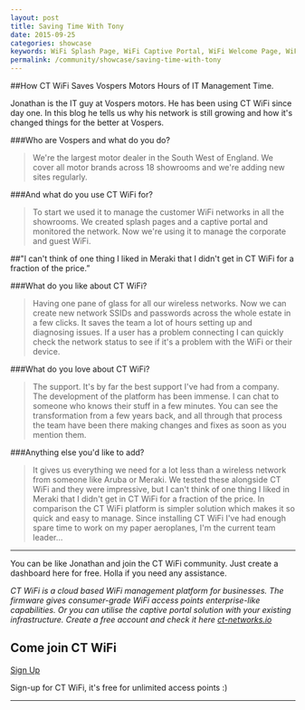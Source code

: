 ```yaml
---
layout: post
title: Saving Time With Tony
date: 2015-09-25
categories: showcase
keywords: WiFi Splash Page, WiFi Captive Portal, WiFi Welcome Page, WiFi Splash page html5, WiFi splash page example, wifi splash page template
permalink: /community/showcase/saving-time-with-tony
---
```


##How CT WiFi Saves Vospers Motors Hours of IT Management Time.

Jonathan is the IT guy at Vospers motors. He has been using CT WiFi since day one. In this blog he tells us why his network is still growing and how it's changed things for the better at Vospers.

###Who are Vospers and what do you do?

>We're the largest motor dealer in the South West of England. We cover all motor brands across 18 showrooms and we're adding new sites regularly.

###And what do you use CT WiFi for?

>To start we used it to manage the customer WiFi networks in all the showrooms. We created splash pages and a captive portal and monitored the network. Now we're using it to manage the corporate and guest WiFi.

##"I can't think of one thing I liked in Meraki that I didn't get in CT WiFi for a fraction of the price.”

###What do you like about CT WiFi?

>Having one pane of glass for all our wireless networks. Now we can create new network SSIDs and passwords across the whole estate in a few clicks. It saves the team a lot of hours setting up and diagnosing issues. If a user has a problem connecting I can quickly check the network status to see if it's a problem with the WiFi or their device.

###What do you love about CT WiFi?

>The support. It's by far the best support I've had from a company. The development of the platform has been immense. I can chat to someone who knows their stuff in a few minutes. You can see the transformation from a few years back, and all through that process the team have been there making changes and fixes as soon as you mention them.

###Anything else you'd like to add?

>It gives us everything we need for a lot less than a wireless network from someone like Aruba or Meraki. We tested these alongside CT WiFi and they were impressive, but I can't think of one thing I liked in Meraki that I didn't get in CT WiFi for a fraction of the price. In comparison the CT WiFi platform is simpler solution which makes it so quick and easy to manage. Since installing CT WiFi I've had enough spare time to work on my paper aeroplanes, I'm the current team leader…

<hr>

You can be like Jonathan and join the CT WiFi community. Just create a dashboard here for free. Holla if you need any assistance.

*CT WiFi is a cloud based WiFi management platform for businesses. The firmware gives consumer-grade WiFi access points enterprise-like capabilities. Or you can utilise the captive portal solution with your existing infrastructure. Create a free account and check it here <a href="https://ct-networks.io">ct-networks.io</a>*


<div class="mdl-typography--text-center">

<h2>Come join CT WiFi</h2>

<a href="https://my.ctapp.io/#/create" class="button success dst">Sign Up</a><br>

<p>Sign-up for CT WiFi, it's free for unlimited access points :)</p>

<hr>

</div>
